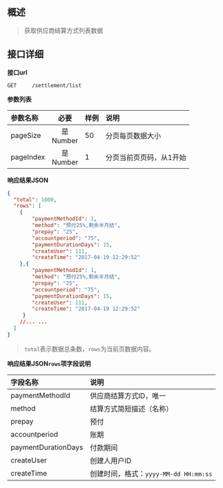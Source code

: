 ## 概述

>获取供应商结算方式列表数据


##   接口详细

**接口url**

```text
GET     /settlement/list
```

**参数列表**

| 参数名称     |      必要       | 样例       | 说明                  |
|:------------|:--------------:|:----------|:---------------------|
| pageSize    | 是<br/> Number | 50        | 分页每页数据大小       |
| pageIndex   | 是<br/> Number | 1         | 分页当前页页码，从1开始 |


**响应结果JSON**

```json
{
  "total": 1000,
  "rows": [
    {
        "paymentMethodId": 1,
        "method": "预付25%,剩余半月结",
        "prepay": "25",
        "accountperiod": "75",
        "paymentDurationDays": 15,
        "createUser": 111,
        "createTime": "2017-04-19 12:29:52"
    },{
        "paymentMethodId": 1,
        "method": "预付25%,剩余半月结",
        "prepay": "25",
        "accountperiod": "75",
        "paymentDurationDays": 15,
        "createUser": 111,
        "createTime": "2017-04-19 12:29:52"
     }
    //... ...
  ]
}
```

> `total`表示数据总条数，`rows`为当前页数据内容。

**响应结果JSON`rows`项字段说明**

| 字段名称             | 说明                                 |
|:--------------------|:------------------------------------|
| paymentMethodId     | 供应商结算方式ID，唯一                 |
| method              | 结算方式简短描述（名称）               |
| prepay              | 预付                                 |
| accountperiod       | 账期                                 |
| paymentDurationDays | 付款期间                             |
| createUser          | 创建人用户ID                         |
| createTime          | 创建时间，格式：`yyyy-MM-dd HH:mm:ss` |
